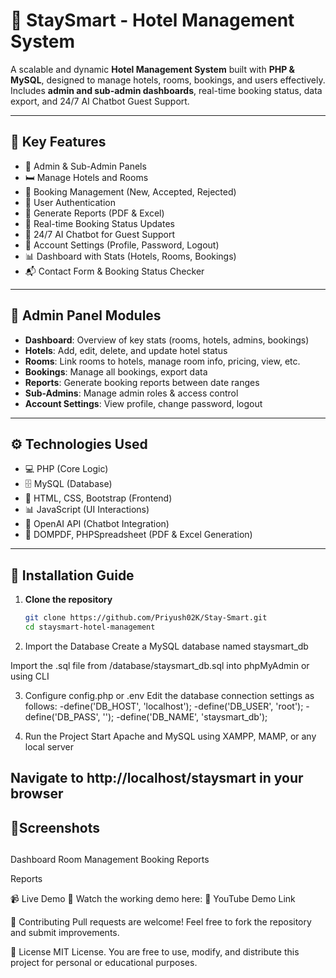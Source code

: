 # 🏨 StaySmart - Hotel Management System

A scalable and dynamic **Hotel Management System** built with **PHP & MySQL**, designed to manage hotels, rooms, bookings, and users effectively. Includes **admin and sub-admin dashboards**, real-time booking status, data export, and 24/7 AI Chatbot Guest Support.

---

## 📌 Key Features

- 🏢 Admin & Sub-Admin Panels
- 🛏️ Manage Hotels and Rooms
- 📅 Booking Management (New, Accepted, Rejected)
- 🔐 User Authentication
- 📄 Generate Reports (PDF & Excel)
- 🔁 Real-time Booking Status Updates
- 🤖 24/7 AI Chatbot for Guest Support
- 👤 Account Settings (Profile, Password, Logout)
- 📊 Dashboard with Stats (Hotels, Rooms, Bookings)
- 📬 Contact Form & Booking Status Checker

---

## 🔧 Admin Panel Modules

- **Dashboard**: Overview of key stats (rooms, hotels, admins, bookings)
- **Hotels**: Add, edit, delete, and update hotel status
- **Rooms**: Link rooms to hotels, manage room info, pricing, view, etc.
- **Bookings**: Manage all bookings, export data
- **Reports**: Generate booking reports between date ranges
- **Sub-Admins**: Manage admin roles & access control
- **Account Settings**: View profile, change password, logout

---

## ⚙️ Technologies Used

- 💻 PHP (Core Logic)
- 🗄️ MySQL (Database)
- 🎨 HTML, CSS, Bootstrap (Frontend)
- 📊 JavaScript (UI Interactions)
- 🧠 OpenAI API (Chatbot Integration)
- 📑 DOMPDF, PHPSpreadsheet (PDF & Excel Generation)

---

## 🚀 Installation Guide

1. **Clone the repository**
   ```bash
   git clone https://github.com/Priyush02K/Stay-Smart.git
   cd staysmart-hotel-management
2. Import the Database
Create a MySQL database named staysmart_db

Import the .sql file from /database/staysmart_db.sql into phpMyAdmin or using CLI

3. Configure config.php or .env
Edit the database connection settings as follows:
-define('DB_HOST', 'localhost');
-define('DB_USER', 'root');
-define('DB_PASS', '');
-define('DB_NAME', 'staysmart_db');

4. Run the Project
Start Apache and MySQL using XAMPP, MAMP, or any local server

Navigate to http://localhost/staysmart in your browser
---



## 📸Screenshots

##
Dashboard	Room Management	Booking Reports

Reports

📹 Live Demo
🎥 Watch the working demo here:
🔗 YouTube Demo Link


🤝 Contributing
Pull requests are welcome! Feel free to fork the repository and submit improvements.

📜 License
MIT License.
You are free to use, modify, and distribute this project for personal or educational purposes.


